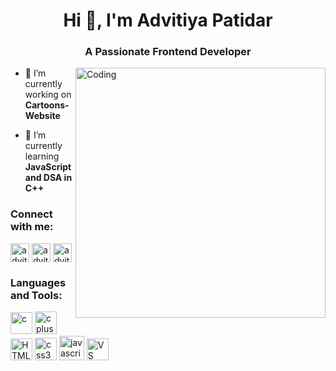 <h1 align="center">Hi 👋, I'm Advitiya Patidar</h1>
<h3 align="center">A Passionate Frontend Developer</h3>

<img align="right" alt="Coding" width="400" src="https://camo.githubusercontent.com/8bf6f6d78abc81fcf9c49f10649423e73ea44bc248e83aaae8759d401c829a84/68747470733a2f2f70687973696373677572756b756c2e66696c65732e776f726470726573732e636f6d2f323031392f30322f6368617261637465722d312e676966">

- 🔭 I’m currently working on **Cartoons-Website**

- 🌱 I’m currently learning **JavaScript and DSA in C++**

<h3 align="left">Connect with me:</h3>
<p align="left">
<a href="https://linkedin.com/in/advitiya9253" target="blank"><img align="center" src="https://cdn-icons-png.flaticon.com/512/179/179330.png" alt="advitiya9253" height="30" width="30" /></a>
<a href="https://instagram.com/advitiya.patidar" target="blank"><img align="center" src="https://upload.wikimedia.org/wikipedia/commons/a/a5/Instagram_icon.png" alt="advitiya.patidar" height="30" width="30" /></a>
<a href="https://www.facebook.com/advitiya.patidar.9/" target="blank"><img align="center" src="https://upload.wikimedia.org/wikipedia/commons/5/51/Facebook_f_logo_%282019%29.svg" alt="advitiya9253" height="30" width="30" /></a>
</p>

<h3 align="left">Languages and Tools:</h3>
<p align="left"> 
 <img src="https://upload.wikimedia.org/wikipedia/commons/1/18/C_Programming_Language.svg" alt="c" width="35" height="35"/>
 <img src="https://upload.wikimedia.org/wikipedia/commons/1/18/ISO_C%2B%2B_Logo.svg" alt="cplusplus" width="35" height="36"/>
 <img src="https://www.freepnglogos.com/uploads/html5-logo-png/html5-logo-html-logo-0.png" alt="HTML" width="35" height="35"/>
 <img src="https://upload.wikimedia.org/wikipedia/commons/6/62/CSS3_logo.svg" alt="css3" width="35" height="36"/>
 <img src="https://devcamp.es/wp-content/uploads/2021/02/javascript-300x300-1.png" alt="javascript" width="40" height="39"/>
 <img src="https://upload.wikimedia.org/wikipedia/commons/9/9a/Visual_Studio_Code_1.35_icon.svg" alt="VS Code" width="35" height="35"/>
</p>
